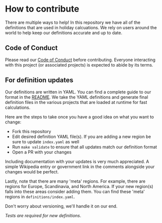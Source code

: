 # How to contribute

There are multiple ways to help! In this repository we have all of the definitions that are used in holiday calcuations. We rely on users around the world to help keep our definitions accurate and up to date.

## Code of Conduct

Please read our [Code of Conduct](CODE_OF_CONDUCT.md) before contributing. Everyone interacting with this project (or associated projects) is expected to abide by its terms.

## For definition updates

Our definitions are written in YAML. You can find a complete guide to our format in the [README](README.md). We take the YAML definitions and generate final definition files in the various projects
that are loaded at runtime for fast calculations.

Here are the steps to take once you have a good idea on what you want to change:

* Fork this repository
* Edit desired definition YAML file(s). If you are adding a new region be sure to update `index.yaml` as well
* Run `make validate` to ensure that all updates match our definition format
* Open a PR with your changes

Including documentation with your updates is very much appreciated. A simple Wikipedia entry or government link in the comments alongside your changes would be perfect.

Lastly, note that there are many 'meta' regions. For example, there are regions for Europe, Scandinavia, and North America. If your new region(s) falls into these areas consider adding them. You can find these 'meta' regions in `definitions/index.yaml`.

Don't worry about versioning, we'll handle it on our end.

*Tests are required for new definitions*.
